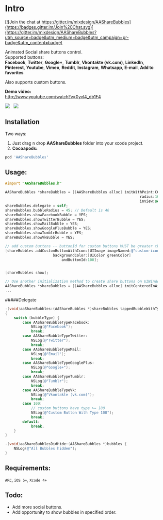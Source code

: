 Intro
==============

[![Join the chat at https://gitter.im/mixdesign/AAShareBubbles](https://badges.gitter.im/Join%20Chat.svg)](https://gitter.im/mixdesign/AAShareBubbles?utm_source=badge&utm_medium=badge&utm_campaign=pr-badge&utm_content=badge)

Animated Social share buttons control.<br>
Supported buttons:<br><b>Facebook</b>,  <b>Twitter</b>,  <b>Google+</b>, <b>Tumblr</b>, <b>Vkontakte (vk.com)</b>, <b>LinkedIn</b>, <b>Pinterest</b>, <b>Youtube</b>, <b>Vimeo</b>, <b>Reddit</b>, <b>Instagram</b>, <b>Whatsapp</b>, <b>E-mail</b>, <b>Add to favorites</b>

Also supports custom buttons.

**Demo video:**<br>
http://www.youtube.com/watch?v=0yvl4_db1F4

<img src="http://mixdesign.kz/external/media/AAShareBubbles/bubbles.png?1"/>&nbsp;&nbsp;
<img src="http://mixdesign.kz/external/media/AAShareBubbles/abay2.png"/>

Installation
------

Two ways:<br>
1. Just drag n drop **AAShareBubbles** folder into your xcode project.<br>
2. **Cocoapods:**
```ruby
pod 'AAShareBubbles'
```
Usage:
------
```objective-c
#import "AAShareBubbles.h"
```
```objective-c
AAShareBubbles *shareBubbles = [[AAShareBubbles alloc] initWithPoint:CGPointMake(100, 100)
                                                              radius:100
                                                              inView:self.view];
shareBubbles.delegate = self;
shareBubbles.bubbleRadius = 45; // Default is 40
shareBubbles.showFacebookBubble = YES;
shareBubbles.showTwitterBubble = YES;
shareBubbles.showMailBubble = YES;
shareBubbles.showGooglePlusBubble = YES;
shareBubbles.showTumblrBubble = YES;
shareBubbles.showVkBubble = YES;

// add custom buttons -- buttonId for custom buttons MUST be greater than or equal to 100
[shareBubbles addCustomButtonWithIcon:[UIImage imageNamed:@"custom-icon"]
                      backgroundColor:[UIColor greenColor]
                          andButtonId:100];


[shareBubbles show];

// Use another initialization method to create share buttons on UIWindow instance (at the center)
AAShareBubbles *shareBubbles = [[AAShareBubbles alloc] initCenteredInWindowWithRadius:100];
...
````
#####Delegate
```objective-c
-(void)aaShareBubbles:(AAShareBubbles *)shareBubbles tappedBubbleWithType:(AAShareBubbleType)bubbleType
{
    switch (bubbleType) {
        case AAShareBubbleTypeFacebook:
            NSLog(@"Facebook");
            break;
        case AAShareBubbleTypeTwitter:
            NSLog(@"Twitter");
            break;
        case AAShareBubbleTypeMail:
            NSLog(@"Email");
            break;
        case AAShareBubbleTypeGooglePlus:
            NSLog(@"Google+");
            break;
        case AAShareBubbleTypeTumblr:
            NSLog(@"Tumblr");
            break;
        case AAShareBubbleTypeVk:
            NSLog(@"Vkontakte (vk.com)");
            break;
        case 100:
            // custom buttons have type >= 100
            NSLog(@"Custom Button With Type 100");
            break;
        default:
            break;
    }
}

-(void)aaShareBubblesDidHide:(AAShareBubbles *)bubbles {
    NSLog(@"All Bubbles hidden");
}

```

Requirements:
------------
`ARC`, `iOS 5+`, `Xcode 4+`


Todo:
-------
- Add more social buttons.
- Add opportunity to show bubbles in specified order.
